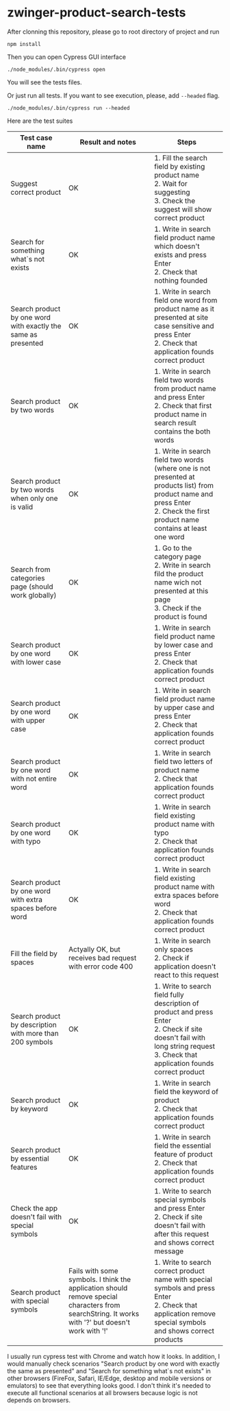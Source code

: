# zwinger-product-search-tests

After clonning this repository, please go to root directory of project and run
```
npm install
```

Then you can open Cypress GUI interface
```
./node_modules/.bin/cypress open
```
You will see the tests files.

Or just run all tests. If you want to see execution, please, add ```--headed``` flag.
```
./node_modules/.bin/cypress run --headed
```

Here are the test suites

| Test case name | Result and notes | Steps |
| ------ | ------ | ------ |
| Suggest correct product | OK | 1. Fill the search field by existing product name <br> 2. Wait for suggesting <br> 3. Check the suggest will show correct product |
| Search for something what`s not exists | OK | 1. Write in search field product name which doesn't exists and press Enter <br> 2. Check that nothing founded |
| Search product by one word with exactly the same as presented | OK | 1. Write in search field one word from product name as it presented at site case sensitive and press Enter<br> 2. Check that application founds correct product |
| Search product by two words | OK | 1. Write in search field two words from product name and press Enter <br> 2. Check that first product name in search result contains the both words |
| Search product by two words when only one is valid | OK | 1. Write in search field two words (where one is not presented at products list) from product name and press Enter <br> 2. Check the first product name contains at least one word |
| Search from categories page (should work globally) | OK | 1. Go to the category page <br> 2. Write in search fild the product name wich not presented at this page <br> 3. Check if the product is found |
| Search product by one word with lower case | OK | 1. Write in search field product name by lower case and press Enter <br> 2. Check that application founds correct product |
| Search product by one word with upper case | OK | 1. Write in search field product name by upper case and press Enter <br> 2. Check that application founds correct product |
| Search product by one word with not entire word | OK |  1. Write in search field two letters of product name <br> 2. Check that application founds correct product |
| Search product by one word with typo | OK | 1. Write in search field existing product name with typo <br> 2. Check that application founds correct product |
| Search product by one word with extra spaces before word | OK |  1. Write in search field existing product name with extra spaces before word <br> 2. Check that application founds correct product |
| Fill the field by spaces | Actyally OK, but receives bad request with error code 400 | 1. Write in search only spaces <br> 2. Check if application doesn't react to this request |
| Search product by description with more than 200 symbols | OK | 1. Write to search field fully description of product and press Enter <br> 2. Check if site doesn't fail with long string request <br> 3. Check that application founds correct product | 
| Search product by keyword | OK | 1. Write in search field the keyword of product <br> 2. Check that application founds correct product |
| Search product by essential features | OK |  1. Write in search field the essential feature of product <br> 2. Check that application founds correct product |
| Check the app doesn't fail with special symbols | OK | 1. Write to search special symbols and press Enter <br> 2. Check if site doesn't fail with after this request and shows correct message |
| Search product with special symbols | Fails with some symbols. I think the application should remove special characters from searchString. It works with '?' but doesn't work with '!' | 1. Write to search correct product name with special symbols and press Enter <br> 2. Check that application remove special symbols and shows correct products |

I usually run cypress test with Chrome and watch how it looks. In addition, I would manually check scenarios "Search product by one word with exactly the same as presented" and "Search for something what`s not exists" in other browsers (FireFox, Safari, IE/Edge, desktop and mobile versions or emulators) to see that everything looks good. I don't think it's needed to execute all functional scenarios at all browsers because logic is not depends on browsers.
